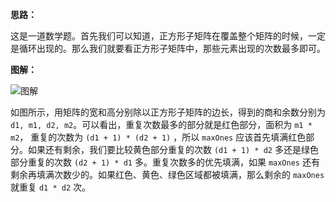 **思路：**

这是一道数学题。首先我们可以知道，正方形子矩阵在覆盖整个矩阵的时候，一定是循环出现的。那么我们就要看正方形子矩阵中，那些元素出现的次数最多即可。

**图解：**

![图解](http://qiniu.wenyuetech.cn/1183-1.png)

如图所示，用矩阵的宽和高分别除以正方形子矩阵的边长，得到的商和余数分别为 `d1, m1, d2, m2`。可以看出，重复次数最多的部分就是红色部分，面积为 `m1 * m2`， 重复的次数为 `(d1 + 1) * (d2 + 1)` ，所以 `maxOnes` 应该首先填满红色部分。如果还有剩余，我们要比较黄色部分重复的次数 `(d1 + 1) * d2` 多还是绿色部分重复的次数 `(d2 + 1) * d1` 多。重复次数多的优先填满，如果 `maxOnes` 还有剩余再填满次数少的。如果红色、黄色、绿色区域都被填满，那么剩余的 `maxOnes` 就重复 `d1 * d2` 次。

